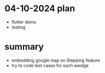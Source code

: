 # 04-10-2024 plan
- flutter demo
- testing

# summary
- embedding google map on Stepping feature
- try to code test cases for each weidge
 